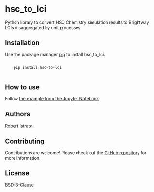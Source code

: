 # hsc_to_lci

Python library to convert HSC Chemistry simulation results to Brightway LCIs disaggregated by unit processes.


## Installation

Use the package manager [pip](https://pip.pypa.io/en/stable/) to install hsc_to_lci.

```bash

    pip install hsc-to-lci
    
```

## How to use

Follow [the example from the Jupyter Notebook](https://github.com/robyistrate/hsc_to_lci/blob/main/examples/use_example.ipynb)

## Authors
[Robert Istrate](https://github.com/robyistrate)

## Contributing

Contributions are welcome! Please check out the [GitHub repository](https://github.com/robyistrate/hsc_to_lci) for more information.

## License

[BSD-3-Clause](https://github.com/robyistrate/hsc_to_lci/blob/main/LICENSE)